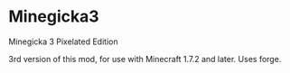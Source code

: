 Minegicka3
==========

Minegicka 3 Pixelated Edition

3rd version of this mod, for use with Minecraft 1.7.2 and later.
Uses forge.
